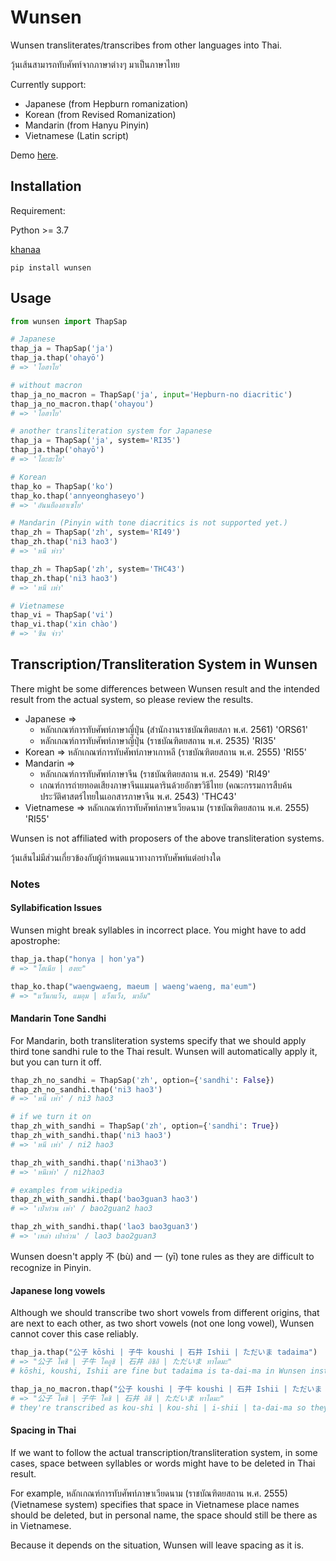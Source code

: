 # Wunsen

Wunsen transliterates/transcribes from other languages into Thai.

วุ้นเส้นสามารถทับศัพท์จากภาษาต่างๆ มาเป็นภาษาไทย

Currently support:

- Japanese (from Hepburn romanization)
- Korean (from Revised Romanization)
- Mandarin (from Hanyu Pinyin)
- Vietnamese (Latin script)

Demo [here](https://wunsen.up.railway.app/).

## Installation

Requirement:

Python >= 3.7

[khanaa](https://github.com/cakimpei/khanaa)

```
pip install wunsen
```

## Usage

```python
from wunsen import ThapSap

# Japanese
thap_ja = ThapSap('ja')
thap_ja.thap('ohayō')
# => 'โอฮาโย'

# without macron
thap_ja_no_macron = ThapSap('ja', input='Hepburn-no diacritic')
thap_ja_no_macron.thap('ohayou')
# => 'โอฮาโย'

# another transliteration system for Japanese
thap_ja = ThapSap('ja', system='RI35')
thap_ja.thap('ohayō')
# => 'โอะฮะโย'

# Korean
thap_ko = ThapSap('ko')
thap_ko.thap('annyeonghaseyo')
# => 'อันนย็องฮาเซโย'

# Mandarin (Pinyin with tone diacritics is not supported yet.)
thap_zh = ThapSap('zh', system='RI49')
thap_zh.thap('ni3 hao3')
# => 'หนี ห่าว'

thap_zh = ThapSap('zh', system='THC43')
thap_zh.thap('ni3 hao3')
# => 'หนี เห่า'

# Vietnamese
thap_vi = ThapSap('vi')
thap_vi.thap('xin chào')
# => 'ซีน จ่าว'
```

## Transcription/Transliteration System in Wunsen

There might be some differences between Wunsen result and the intended result from the actual system, so please review the results.

- Japanese =>
    - หลักเกณฑ์การทับศัพท์ภาษาญี่ปุ่น (สำนักงานราชบัณฑิตยสภา พ.ศ. 2561) 'ORS61'
    - หลักเกณฑ์การทับศัพท์ภาษาญี่ปุ่น (ราชบัณฑิตยสถาน พ.ศ. 2535) 'RI35'
- Korean => หลักเกณฑ์การทับศัพท์ภาษาเกาหลี (ราชบัณฑิตยสถาน พ.ศ. 2555) 'RI55'
- Mandarin =>
    - หลักเกณฑ์การทับศัพท์ภาษาจีน (ราชบัณฑิตยสถาน พ.ศ. 2549) 'RI49'
    - เกณฑ์การถ่ายทอดเสียงภาษาจีนแมนดารินด้วยอักขรวิธีไทย (คณะกรรมการสืบค้นประวัติศาสตร์ไทยในเอกสารภาษาจีน พ.ศ. 2543) 'THC43'
- Vietnamese => หลักเกณฑ์การทับศัพท์ภาษาเวียดนาม (ราชบัณฑิตยสถาน พ.ศ. 2555) 'RI55'

Wunsen is not affiliated with proposers of the above transliteration systems.

วุ้นเส้นไม่มีส่วนเกี่ยวข้องกับผู้กำหนดแนวทางการทับศัพท์แต่อย่างใด

### Notes

#### Syllabification Issues

Wunsen might break syllables in incorrect place. You might have to add apostrophe:

```python
thap_ja.thap("honya | hon'ya")
# => "โฮเนีย | ฮงยะ"

thap_ko.thap("waengwaeng, maeum | waeng'waeng, ma'eum")
# => "แว็นกแว็ง, แมอุม | แว็งแว็ง, มาอึม"
```

#### Mandarin Tone Sandhi

For Mandarin, both transliteration systems specify that we should apply third tone sandhi rule to the Thai result. Wunsen will automatically apply it, but you can turn it off.

```python
thap_zh_no_sandhi = ThapSap('zh', option={'sandhi': False})
thap_zh_no_sandhi.thap('ni3 hao3')
# => 'หนี่ เห่า' / ni3 hao3

# if we turn it on
thap_zh_with_sandhi = ThapSap('zh', option={'sandhi': True})
thap_zh_with_sandhi.thap('ni3 hao3')
# => 'หนี เห่า' / ni2 hao3

thap_zh_with_sandhi.thap('ni3hao3')
# => 'หนีเห่า' / ni2hao3

# examples from wikipedia
thap_zh_with_sandhi.thap('bao3guan3 hao3')
# => 'เป๋าก๋วน เห่า' / bao2guan2 hao3

thap_zh_with_sandhi.thap('lao3 bao3guan3')
# => 'เหล่า เป๋าก่วน' / lao3 bao2guan3
```

Wunsen doesn't apply 不 (bù) and 一 (yī) tone rules as they are difficult to recognize in Pinyin.

#### Japanese long vowels

Although we should transcribe two short vowels from different origins, that are next to each other, as two short vowels (not one long vowel), Wunsen cannot cover this case reliably.

```python
thap_ja.thap("公子 kōshi | 子牛 koushi | 石井 Ishii | ただいま tadaima")
# => "公子 โคชิ | 子牛 โคอูชิ | 石井 อิชิอิ | ただいま ทาไดมะ"
# kōshi, koushi, Ishii are fine but tadaima is ta-dai-ma in Wunsen instead of ta-da-i-ma

thap_ja_no_macron.thap("公子 koushi | 子牛 koushi | 石井 Ishii | ただいま tadaima")
# => "公子 โคชิ | 子牛 โคชิ | 石井 อิชี | ただいま ทาไดมะ"
# they're transcribed as kou-shi | kou-shi | i-shii | ta-dai-ma so they're incorrect except 公子
```

#### Spacing in Thai

If we want to follow the actual transcription/transliteration system, in some cases, space between syllables or words might have to be deleted in Thai result.

For example, หลักเกณฑ์การทับศัพท์ภาษาเวียดนาม (ราชบัณฑิตยสถาน พ.ศ. 2555) (Vietnamese system) specifies that space in Vietnamese place names should be deleted, but in personal name, the space should still be there as in Vietnamese.

Because it depends on the situation, Wunsen will leave spacing as it is.